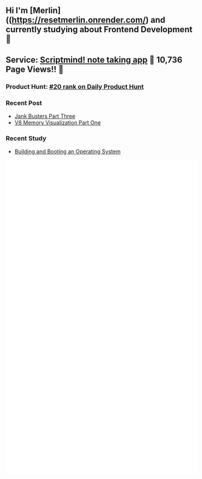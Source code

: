 ## Hi I'm [Merlin]((https://resetmerlin.onrender.com/) and currently studying about Frontend Development 👋
## Service: [Scriptmind! note taking app](https://scripmind.com/) 🎉 10,736 Page Views!! 🎉
### Product Hunt: [#20 rank on Daily Product Hunt ](https://www.producthunt.com/products/scriptmind)
### Recent Post
- [Jank Busters Part Three](https://blog-two-bay-48.vercel.app/posts/Jank-Busters-Part-Three)
- [V8 Memory Visualization Part One](https://blog-two-bay-48.vercel.app/posts/V8-Memory-Visualization-Part-One)
### Recent Study
- [Building and Booting an Operating System](https://publish.obsidian.md/resetmerlin/Merlin's+Blog/Development+Journey/Computer+Science/Operating+System/Building+and+Booting+an+Operating+System/Building+and+Booting+an+Operating+System)

![Metrics](/github-metrics.svg)
